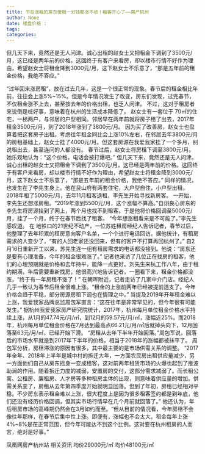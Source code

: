 ```yaml
---
title: 节后涨租的房东傻眼一分钱都涨不动！租客开心了——房产杭州
author: None
date: 楼盘价格 : 
tags: 
categories: 
---
```

但几天下来，竟然还是无人问津。诚心出租的赵女士又把租金下调到了3500元/月，这已经是两年前的价格。这回终于有客户来看房，却以楼市行情不好作为理由，希望赵女士将租金降到3000元/月，这下赵女士不乐意了，“那是五年前的租金价格，我绝不答应。”
<!-- more -->
“过年回来涨房租”，放在过去几年，这是一个很正常的现象。春节后的租金相比年前，往往会上涨5%~15%。但是今年情况发生了改变，房东们发现，过完春节，不仅租金涨不上去，甚至按去年的价格出租，也乏人问津。
不过，这对于租房者来说倒是桩好事，意味着在杭州的生活成本降低了。
赵女士有一套位于
70㎡的住宅，一梯两户，与邻居的户型相同。邻居早在两年前就将房子租了出去，2017年租金3500元/月，到了2018年涨到了3800元/月。
因为买了改善房，赵女士也盘算着把这套房子出租。考虑往年租金同比会上涨10%左右，在邻居去年3800元/月的房租基础上，赵女士挂了4000元/月。但这套房源在我爱我家挂了一个多月，别说租出去，甚至连问的人都没有。
春节过后，赵女士将房租下调至3800元/月。她乐观地认为：“这个价格，电话会被打爆吧。”
但几天下来，竟然还是无人问津。诚心出租的赵女士又把租金下调到了3500元/月，这已经是两年前的价格。这回终于有客户来看房，却以楼市行情不好作为理由，希望赵女士将租金降到3000元/月，这下赵女士不乐意了，“那是五年前的租金价格，我绝不答应。”
同样的情况，也发生在了李先生身上。他在艮山府有两套住宅，大户型自住，小户型出租。2018年租了5000元/月，去年11月租客退租，李先生开始寻找新房客。
一开始，李先生还想涨房租。“2019年涨到5500元/月，这个涨幅不算高。”自诩良心房东的李先生将房源挂到了网上，两个月也找不到租客。于是他将价格回调至5000元/月，挂了一个月，终于在春节后找了租客。
“今年想涨租看来是不可能了。”李先生感叹道。
在
地铁口的21世纪不动产，一位苏姓租房经纪人告诉记者，春节过后，他整理了去年积累的租房意向客户名单，一个个进行电话回访。据他统计，有租房需求的人变少了，“有的人回老家还没回来，但有的客户不打算再回杭州了。”
自2月16日重新开工以来，苏先生连一组有租房需求的电话都没接到。他说：“房东还是要有心理准备，今年的租金很难涨了。”
记者也采访了几位正在找房的租客，他们的心理预期就是价格和去年持平，能降一点更好。刘先生来杭工作八年，由于租约期满，年后需要重新找房，他很高兴地告诉记者，一圈看下来，租金价格都没涨，“终于有一年房租不涨了！”
在朝晖附近，记者走访了几家中介门店。经纪人几乎一致认为春节后租金很难上涨。“租金的上涨前两年已经被提前透支了。今年价格会趋于平稳，部分房源房租下调也在情理之中。”
当提及2019年开年租金难以上涨，我爱我家品牌总监周包军直言：“这在往年是非常罕见的，但今年很有可能发生。”
据杭州我爱我家房产研究院统计，2017年，杭州每月单位租金价格水平持续上涨，从1月的47.74元/月/㎡，到12月的59.57元/月/㎡，涨幅近25%。而2018年，杭州每月单位租金价格在7月达到最高点66.21元/月/㎡后就掉头向下，12月回落至63元/月/㎡，已经开始下滑。
“房租从去年下半年开始回落。”周包军说，回落后的市场水平就是到2017年下半年的价格，相当于2018年的涨幅都被抹平了。
周包军分析，房租滞涨的原因有很多，其中最主要的是市场供需关系的调整。
“2017年全年、2018年上半年是城中村的拆迁大年，一方面农民房出租供应量减少，另一方面他们自己从房东摇身一变成租客，这对前两年租赁市场的火爆也起到了推波助澜的作用。随着拆迁力度的减弱，安置房的交付，这部分需求减弱了。而长租公寓、公租房、廉租房、人才房等多种租房主体的出现，则意味着供应量的增加。供需关系变了，房租从去年第四季度开始就明显回落。但到了年初，房租已经相对平稳。不少房东表示租金难以上涨，很大程度上是因为很多租客签约都是到年底，他们还没有经历价格回调，但其实市场行情早在几个月前就回落了。”
他还认为，年后租房市场的高峰期仍然会在3月如约而至。“但从目前的情况看，今年房租不会像往年那样，在春节后集中性上涨。即便有，涨幅也不会太大。租金每年上涨4%~8%是在正常范围，但今年可能达不到这个比例。这对要在杭州租房的人而言，绝对是好事。”
                        
                        
                        
                        
                                        
                    
                    
                
                    
                    
                    
                
                    
                
凤凰网房产杭州站
相关资讯
均价29000元/㎡
均价48100元/㎡
	                        
	                    
	                        
	                    
